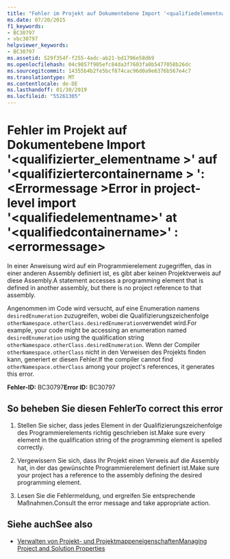 ```yaml
---
title: "Fehler im Projekt auf Dokumentebene Import '<qualifiedelementname>'at'<qualifiedcontainername>': <errormessage>"
ms.date: 07/20/2015
f1_keywords:
- BC30797
- vbc30797
helpviewer_keywords:
- BC30797
ms.assetid: 529f354f-f255-4adc-ab21-bd1796e58d69
ms.openlocfilehash: 04c9857f905efc84da3f7603fa0b5477058b26dc
ms.sourcegitcommit: 14355b4b2fe5bcf874cac96d0a9e6376b567e4c7
ms.translationtype: MT
ms.contentlocale: de-DE
ms.lasthandoff: 01/30/2019
ms.locfileid: "55261305"
---
```

# <a name="error-in-project-level-import-qualifiedelementname-at-qualifiedcontainername--errormessage"></a><span data-ttu-id="ebf63-102">Fehler im Projekt auf Dokumentebene Import '\<qualifizierter_elementname >' auf '\<qualifiziertercontainername > ': \<Errormessage ></span><span class="sxs-lookup"><span data-stu-id="ebf63-102">Error in project-level import '\<qualifiedelementname>' at '\<qualifiedcontainername>' : \<errormessage></span></span>
<span data-ttu-id="ebf63-103">In einer Anweisung wird auf ein Programmierelement zugegriffen, das in einer anderen Assembly definiert ist, es gibt aber keinen Projektverweis auf diese Assembly.</span><span class="sxs-lookup"><span data-stu-id="ebf63-103">A statement accesses a programming element that is defined in another assembly, but there is no project reference to that assembly.</span></span>  
  
 <span data-ttu-id="ebf63-104">Angenommen im Code wird versucht, auf eine Enumeration namens `desiredEnumeration` zuzugreifen, wobei die Qualifizierungszeichenfolge `otherNamespace.otherClass.desiredEnumeration`verwendet wird.</span><span class="sxs-lookup"><span data-stu-id="ebf63-104">For example, your code might be accessing an enumeration named `desiredEnumeration` using the qualification string `otherNamespace.otherClass.desiredEnumeration`.</span></span> <span data-ttu-id="ebf63-105">Wenn der Compiler `otherNamespace.otherClass` nicht in den Verweisen des Projekts finden kann, generiert er diesen Fehler.</span><span class="sxs-lookup"><span data-stu-id="ebf63-105">If the compiler cannot find `otherNamespace.otherClass` among your project's references, it generates this error.</span></span>  
  
 <span data-ttu-id="ebf63-106">**Fehler-ID:** BC30797</span><span class="sxs-lookup"><span data-stu-id="ebf63-106">**Error ID:** BC30797</span></span>  
  
## <a name="to-correct-this-error"></a><span data-ttu-id="ebf63-107">So beheben Sie diesen Fehler</span><span class="sxs-lookup"><span data-stu-id="ebf63-107">To correct this error</span></span>  
  
1.  <span data-ttu-id="ebf63-108">Stellen Sie sicher, dass jedes Element in der Qualifizierungszeichenfolge des Programmierelements richtig geschrieben ist.</span><span class="sxs-lookup"><span data-stu-id="ebf63-108">Make sure every element in the qualification string of the programming element is spelled correctly.</span></span>  
  
2.  <span data-ttu-id="ebf63-109">Vergewissern Sie sich, dass Ihr Projekt einen Verweis auf die Assembly hat, in der das gewünschte Programmierelement definiert ist.</span><span class="sxs-lookup"><span data-stu-id="ebf63-109">Make sure your project has a reference to the assembly defining the desired programming element.</span></span>  
  
3.  <span data-ttu-id="ebf63-110">Lesen Sie die Fehlermeldung, und ergreifen Sie entsprechende Maßnahmen.</span><span class="sxs-lookup"><span data-stu-id="ebf63-110">Consult the error message and take appropriate action.</span></span>  
  
## <a name="see-also"></a><span data-ttu-id="ebf63-111">Siehe auch</span><span class="sxs-lookup"><span data-stu-id="ebf63-111">See also</span></span>

- [<span data-ttu-id="ebf63-112">Verwalten von Projekt- und Projektmappeneigenschaften</span><span class="sxs-lookup"><span data-stu-id="ebf63-112">Managing Project and Solution Properties</span></span>](/visualstudio/ide/managing-project-and-solution-properties)

